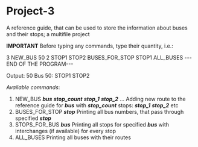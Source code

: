 # Project-3
A reference guide, that can be used to store the information about buses and their stops; a multifile project

**IMPORTANT** Before typing any commands, type their quantity, i.e.:

3
NEW_BUS 50 2 STOP1 STOP2 
BUSES_FOR_STOP STOP1 
ALL_BUSES 
---END OF THE PROGRAM---

Output:
50
Bus 50: STOP1 STOP2

*Available commands*:
1) NEW_BUS ***bus*** ***stop_count*** ***stop_1*** ***stop_2*** ... Adding new route to the reference guide for ***bus*** with ***stop_count*** stops: ***stop_1*** ***stop_2*** etc
2) BUSES_FOR_STOP ***stop*** Printing all bus numbers, that pass through specified ***stop***
3) STOPS_FOR_BUS ***bus*** Printing all stops for specified ***bus*** with interchanges (if available) for every stop
4) ALL_BUSES Printing all buses with their routes
